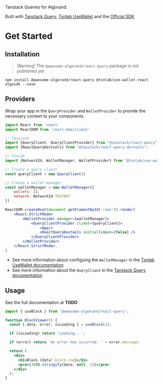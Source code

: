 Tanstack Queries for Algorand. 

Built with [Tanstack Query](https://tanstack.com/query/v5), [Txnlab UseWallet](https://txnlab.gitbook.io/use-wallet) and the [Official SDK](https://algorand.github.io/js-algorand-sdk/)

# Get Started

## Installation
>Warning! The `@awesome-algorand/react-query` package is not published yet

```shell
npm install @awesome-algorand/react-query @txnlab/use-wallet-react algosdk --save
```

## Providers

Wrap your app in the `QueryProvider` and `WalletProvider` to provide the necessary context to your components.

```jsx
import React from 'react'
import ReactDOM from 'react-dom/client'

// Tanstack
import {QueryClient, QueryClientProvider} from "@tanstack/react-query";
import {ReactQueryDevtools} from "@tanstack/react-query-devtools";

// TxnLab
import {NetworkId, WalletManager, WalletProvider} from "@txnlab/use-wallet-react";

// Create a query client
const queryClient = new QueryClient()

// Create a wallet manager
const walletManager = new WalletManager({
    wallets: [],
    network: NetworkId.TESTNET
})

ReactDOM.createRoot(document.getElementById('root')).render(
    <React.StrictMode>
        <WalletProvider manager={walletManager}>
            <QueryClientProvider client={queryClient}>
                <App/>
                <ReactQueryDevtools initialIsOpen={false} />
            </QueryClientProvider>
        </WalletProvider>
    </React.StrictMode>,
)
```
- See more information about configuing the `WalletManager` in the [Txnlab UseWallet documentation](https://txnlab.gitbook.io/use-wallet)
- See more information about the `QueryClient` in the [Tanstack Query documentation](https://tanstack.com/query/v5)



## Usage

See the full documentation at **TODO**

```jsx
import { useBlock } from '@awesome-algorand/react-query';

function BlockViewer() {
  const { data, error, isLoading } = useBlock(1);

  if (isLoading) return 'Loading...';

  if (error) return 'An error has occurred: ' + error.message;

  return (
    <div>
      <h1>Block {data?.block.rnd}</h1>
      <pre>{JSON.stringify(data, null, 2)}</pre>
    </div>
  );
}
```
